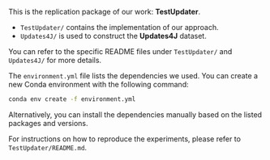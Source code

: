This is the replication package of our work: **TestUpdater**.

* `TestUpdater/` contains the implementation of our approach.
* `Updates4J/` is used to construct the **Updates4J** dataset.

You can refer to the specific README files under `TestUpdater/` and `Updates4J/` for more details.

The `environment.yml` file lists the dependencies we used. You can create a new Conda environment with the following command:
```bash
conda env create -f environment.yml
```
Alternatively, you can install the dependencies manually based on the listed packages and versions.

For instructions on how to reproduce the experiments, please refer to `TestUpdater/README.md`.
